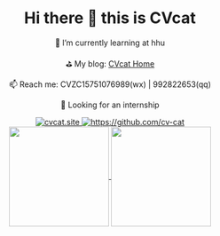 <div align="center">
    <h1>Hi there 👋 this is CVcat</h1>
</div>


<div align="center">
    <p>🌱 I’m currently learning at hhu</p>
    <p>⛳ My blog: <a href="https://cvcat.site">CVcat Home</a></p>
    <p>📫 Reach me: CVZC15751076989(wx) | 992822653(qq)</p>
    <p>🎯 Looking for an internship</p>
</div>


<div align="center">
    <a href="https://cvcat.site">
        <img src="https://img.shields.io/badge/CVcat-Home-skyblue" alt="cvcat.site">
    </a>
    <a href="https://github.com/cv-cat">
        <img src="https://img.shields.io/badge/CVcat-GitHub-mediumpurple" alt="https://github.com/cv-cat">
    </a>
</div>

  
<div align="center">
    <a href="https://github.com/cv-cat">
        <img height=180 align="center" src="https://github-readme-stats.vercel.app/api?username=cv-cat&show_icons=true&count_private=true&hide=prs&theme=default_repocard" />
    </a>
    <a> 
        <img height=180 align="center" src="https://sns-avatar-qc.xhscdn.com/avatar/1040g2jo314d4fmkh5q6g5opfn26ov65182rk9m0?imageView2/2/w/540/format/webp|imageMogr2/strip2" />
    </a>
</div>

